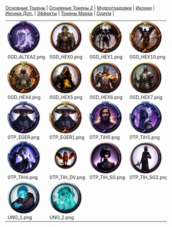 [Основные Токены](https://github.com/CatacombNoop/ktms-tokens/blob/main/images_main/README.md) |
[Основные Токены 2](https://github.com/CatacombNoop/ktms-tokens/blob/main/images_main2/README.md) |
[Мудроградовки](https://github.com/CatacombNoop/ktms-tokens/blob/main/images_mudrog/README.md) |
[Иконки](https://github.com/CatacombNoop/ktms-tokens/blob/main/images_icons/README.md) |
[Иконки Доп.](https://github.com/CatacombNoop/ktms-tokens/blob/main/images_icons2/README.md) |
[Эффекты](https://github.com/CatacombNoop/ktms-tokens/blob/main/images_sfx/README.md) |
[Токены Марка](https://github.com/CatacombNoop/ktms-tokens/blob/main/images_mark/README.md) |
[Одиум](https://github.com/CatacombNoop/ktms-tokens/blob/main/images_odium/README.md) |
<table><tr>
<tr>
<td valign="bottom">
<img src="./0GD_ALTEA2.png" width="100" height="100"><br>
0GD_ALTEA2.png
</td>

<td valign="bottom">
<img src="./0GD_HEX0.png" width="100" height="100"><br>
0GD_HEX0.png
</td>

<td valign="bottom">
<img src="./0GD_HEX1.png" width="100" height="100"><br>
0GD_HEX1.png
</td>

<td valign="bottom">
<img src="./0GD_HEX10.png" width="100" height="100"><br>
0GD_HEX10.png
</td>

<td valign="bottom">
<img src="./0GD_HEX2.png" width="100" height="100"><br>
0GD_HEX2.png
</td>

<td valign="bottom">
<img src="./0GD_HEX3.png" width="100" height="100"><br>
0GD_HEX3.png
</td>

</tr>
<tr>
<td valign="bottom">
<img src="./0GD_HEX4.png" width="100" height="100"><br>
0GD_HEX4.png
</td>

<td valign="bottom">
<img src="./0GD_HEX5.png" width="100" height="100"><br>
0GD_HEX5.png
</td>

<td valign="bottom">
<img src="./0GD_HEX6.png" width="100" height="100"><br>
0GD_HEX6.png
</td>

<td valign="bottom">
<img src="./0GD_HEX7.png" width="100" height="100"><br>
0GD_HEX7.png
</td>

<td valign="bottom">
<img src="./0GD_HEX8.png" width="100" height="100"><br>
0GD_HEX8.png
</td>

<td valign="bottom">
<img src="./0GD_HEX9.png" width="100" height="100"><br>
0GD_HEX9.png
</td>

</tr>
<tr>
<td valign="bottom">
<img src="./0TP_EGER.png" width="100" height="100"><br>
0TP_EGER.png
</td>

<td valign="bottom">
<img src="./0TP_EGER1.png" width="100" height="100"><br>
0TP_EGER1.png
</td>

<td valign="bottom">
<img src="./0TP_TIH0.png" width="100" height="100"><br>
0TP_TIH0.png
</td>

<td valign="bottom">
<img src="./0TP_TIH1.png" width="100" height="100"><br>
0TP_TIH1.png
</td>

<td valign="bottom">
<img src="./0TP_TIH2.png" width="100" height="100"><br>
0TP_TIH2.png
</td>

<td valign="bottom">
<img src="./0TP_TIH3.png" width="100" height="100"><br>
0TP_TIH3.png
</td>

</tr>
<tr>
<td valign="bottom">
<img src="./0TP_TIH4.png" width="100" height="100"><br>
0TP_TIH4.png
</td>

<td valign="bottom">
<img src="./0TP_TIH_DV.png" width="100" height="100"><br>
0TP_TIH_DV.png
</td>

<td valign="bottom">
<img src="./0TP_TIH_SG.png" width="100" height="100"><br>
0TP_TIH_SG.png
</td>

<td valign="bottom">
<img src="./0TP_TIH_SG2.png" width="100" height="100"><br>
0TP_TIH_SG2.png
</td>

<td valign="bottom">
<img src="./Rad_sova.png" width="100" height="100"><br>
Rad_sova.png
</td>

<td valign="bottom">
<img src="./UNO_0.png" width="100" height="100"><br>
UNO_0.png
</td>

</tr>
<tr>
<td valign="bottom">
<img src="./UNO_1.png" width="100" height="100"><br>
UNO_1.png
</td>

<td valign="bottom">
<img src="./UNO_2.png" width="100" height="100"><br>
UNO_2.png
</td>

</tr></table>